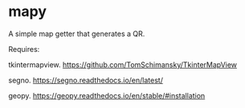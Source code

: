# mapy
A simple map getter that generates a QR.

Requires:

tkintermapview. https://github.com/TomSchimansky/TkinterMapView

segno. https://segno.readthedocs.io/en/latest/

geopy. https://geopy.readthedocs.io/en/stable/#installation
